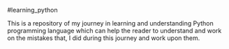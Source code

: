 #learning_python

This is a repository of my journey in learning and understanding Python programming language which can help the reader to understand and work on the mistakes 
that, I did during this journey and work upon them.
